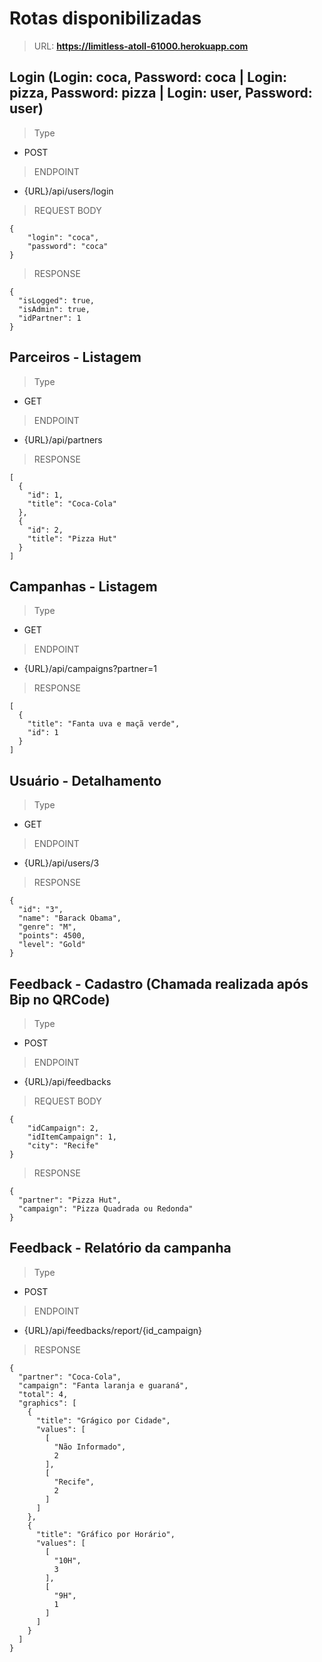 # Rotas disponibilizadas

>URL: **https://limitless-atoll-61000.herokuapp.com**

## Login (Login: coca, Password: coca | Login: pizza, Password: pizza | Login: user, Password: user)

>Type
- POST
>ENDPOINT 
- {URL}/api/users/login
>REQUEST BODY
```
{
	"login": "coca",
	"password": "coca"
}
```
>RESPONSE
```
{
  "isLogged": true,
  "isAdmin": true,
  "idPartner": 1
}
```

## Parceiros - Listagem

>Type
- GET
>ENDPOINT 
- {URL}/api/partners
>RESPONSE
```
[
  {
    "id": 1,
    "title": "Coca-Cola"
  },
  {
    "id": 2,
    "title": "Pizza Hut"
  }
]
```
## Campanhas - Listagem

>Type
- GET
>ENDPOINT 
- {URL}/api/campaigns?partner=1
>RESPONSE
```
[
  {
    "title": "Fanta uva e maçã verde",
    "id": 1
  }
]
```

## Usuário - Detalhamento

>Type
- GET
>ENDPOINT 
- {URL}/api/users/3
>RESPONSE
```
{
  "id": "3",
  "name": "Barack Obama",
  "genre": "M",
  "points": 4500,
  "level": "Gold"
}
```
## Feedback - Cadastro (Chamada realizada após Bip no QRCode)

>Type
- POST
>ENDPOINT 
- {URL}/api/feedbacks
>REQUEST BODY
```
{
	"idCampaign": 2, 
	"idItemCampaign": 1,
	"city": "Recife"
}
```
>RESPONSE
```
{
  "partner": "Pizza Hut",
  "campaign": "Pizza Quadrada ou Redonda"
}
```

## Feedback - Relatório da campanha

>Type
- POST
>ENDPOINT 
- {URL}/api/feedbacks/report/{id_campaign}
>RESPONSE
```
{
  "partner": "Coca-Cola",
  "campaign": "Fanta laranja e guaraná",
  "total": 4,
  "graphics": [
    {
      "title": "Grágico por Cidade",
      "values": [
        [
          "Não Informado",
          2
        ],
        [
          "Recife",
          2
        ]
      ]
    },
    {
      "title": "Gráfico por Horário",
      "values": [
        [
          "10H",
          3
        ],
        [
          "9H",
          1
        ]
      ]
    }
  ]
}
```
